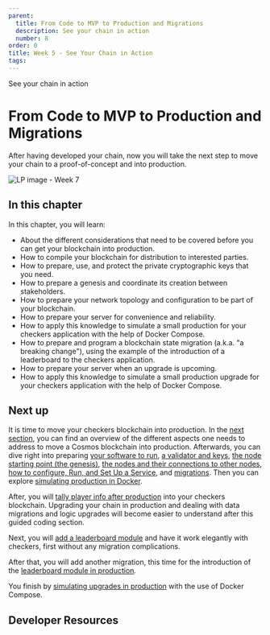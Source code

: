 ```yaml
---
parent:
  title: From Code to MVP to Production and Migrations
  description: See your chain in action
  number: 8
order: 0
title: Week 5 - See Your Chain in Action
tags:
---
```


<div class="tm-overline tm-rf-1 tm-lh-title tm-medium tm-muted">See your chain in action</div>
<h1 class="mt-4 mb-6">From Code to MVP to Production and Migrations</h1>

After having developed your chain, now you will take the next step to move your chain to a proof-of-concept and into production.

![LP image - Week 7](/ida_dev_portal_lp_hero-07.png)

## In this chapter

<HighlightBox type="learning">

In this chapter, you will learn:

* About the different considerations that need to be covered before you can get your blockchain into production.
* How to compile your blockchain for distribution to interested parties.
* How to prepare, use, and protect the private cryptographic keys that you need.
* How to prepare a genesis and coordinate its creation between stakeholders.
* How to prepare your network topology and configuration to be part of your blockchain.
* How to prepare your server for convenience and reliability.
* How to apply this knowledge to simulate a small production for your checkers application with the help of Docker Compose.
* How to prepare and program a blockchain state migration (a.k.a. "a breaking change"), using the example of the introduction of a leaderboard to the checkers application.
* How to prepare your server when an upgrade is upcoming.
* How to apply this knowledge to simulate a small production upgrade for your checkers application with the help of Docker Compose.

</HighlightBox>

## Next up

It is time to move your checkers blockchain into production. In the [next section](/tutorials/9-path-to-prod/1-overview.md), you can find an overview of the different aspects one needs to address to move a Cosmos blockchain into production. Afterwards, you can dive right into preparing [your software to run](/tutorials/9-path-to-prod/2-software.md), [a validator and keys](/tutorials/9-path-to-prod/3-keys.md), [the node starting point (the genesis)](/tutorials/9-path-to-prod/4-genesis.md), [the nodes and their connections to other nodes](/tutorials/9-path-to-prod/5-network.md), [how to configure, Run, and Set Up a Service](/tutorials/9-path-to-prod/6-run.md), and [migrations](/tutorials/9-path-to-prod/7-migration.md). Then you can explore [simulating production in Docker](/hands-on-exercise/4-run-in-prod/1-run-prod-docker.md).

After, you will [tally player info after production](/hands-on-exercise/4-run-in-prod/2-migration-info.md) into your checkers blockchain. Upgrading your chain in production and dealing with data migrations and logic upgrades will become easier to understand after this guided coding section.

Next, you will [add a leaderboard module](/hands-on-exercise/4-run-in-prod/3-add-leaderboard.md) and have it work elegantly with checkers, first without any migration complications.

After that, you will add another migration, this time for the introduction of the [leaderboard module in production](/hands-on-exercise/4-run-in-prod/4-migration-leaderboard.md).

You finish by [simulating upgrades in production](/hands-on-exercise/4-run-in-prod/5-migration-prod.md) with the use of Docker Compose.

## Developer Resources

<div v-for="resource in $themeConfig.resources">
  <Resource
    :title="resource.title"
    :description="resource.description"
    :links="resource.links"
    :image="resource.image"
    :large="true"
  />
  <br/>
</div>

